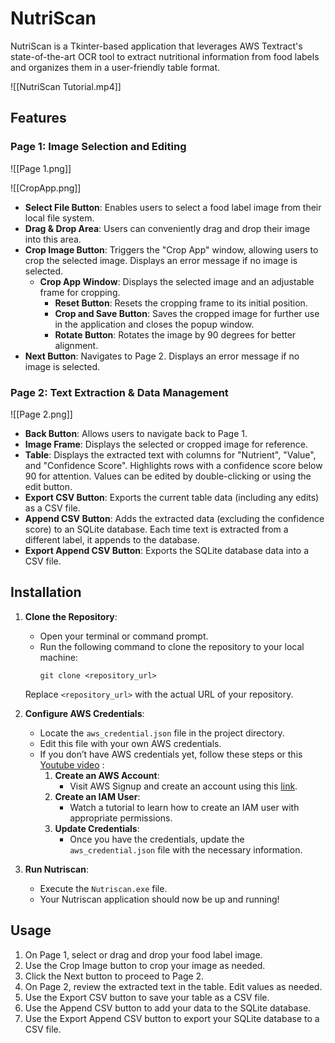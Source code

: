 # NutriScan

NutriScan is a Tkinter-based application that leverages AWS Textract's state-of-the-art OCR tool to extract nutritional information from food labels and organizes them in a user-friendly table format.

![[NutriScan Tutorial.mp4]]

## Features

### Page 1: Image Selection and Editing
![[Page 1.png]]

![[CropApp.png]]
- **Select File Button**: Enables users to select a food label image from their local file system.
- **Drag & Drop Area**: Users can conveniently drag and drop their image into this area.
- **Crop Image Button**: Triggers the "Crop App" window, allowing users to crop the selected image. Displays an error message if no image is selected.
  - **Crop App Window**: Displays the selected image and an adjustable frame for cropping.
    - **Reset Button**: Resets the cropping frame to its initial position.
    - **Crop and Save Button**: Saves the cropped image for further use in the application and closes the popup window.
    - **Rotate Button**: Rotates the image by 90 degrees for better alignment.
- **Next Button**: Navigates to Page 2. Displays an error message if no image is selected.

### Page 2: Text Extraction & Data Management
![[Page 2.png]]
- **Back Button**: Allows users to navigate back to Page 1.
- **Image Frame**: Displays the selected or cropped image for reference.
- **Table**: Displays the extracted text with columns for "Nutrient", "Value", and "Confidence Score". Highlights rows with a confidence score below 90 for attention. Values can be edited by double-clicking or using the edit button.
- **Export CSV Button**: Exports the current table data (including any edits) as a CSV file.
- **Append CSV Button**: Adds the extracted data (excluding the confidence score) to an SQLite database. Each time text is extracted from a different label, it appends to the database.
- **Export Append CSV Button**: Exports the SQLite database data into a CSV file.

## Installation

1. **Clone the Repository**:
    - Open your terminal or command prompt.
    - Run the following command to clone the repository to your local machine:
        ```
        git clone <repository_url>
        ```
    Replace `<repository_url>` with the actual URL of your repository.

2. **Configure AWS Credentials**:
    - Locate the `aws_credential.json` file in the project directory.
    - Edit this file with your own AWS credentials.
    - If you don’t have AWS credentials yet, follow these steps or this [Youtube video](https://youtu.be/HuE-QhrmE1c?si=k-rbtrisN9MgXoKV) :
        1. **Create an AWS Account**:
            - Visit AWS Signup and create an account using this [link](https://portal.aws.amazon.com/billing/signup?type=enterprise#/start/email).
        2. **Create an IAM User**:
            - Watch a tutorial to learn how to create an IAM user with appropriate permissions.
        3. **Update Credentials**:
            - Once you have the credentials, update the `aws_credential.json` file with the necessary information.

3. **Run Nutriscan**:
    - Execute the `Nutriscan.exe` file.
    - Your Nutriscan application should now be up and running!

## Usage

1. On Page 1, select or drag and drop your food label image.
2. Use the Crop Image button to crop your image as needed.
3. Click the Next button to proceed to Page 2.
4. On Page 2, review the extracted text in the table. Edit values as needed.
5. Use the Export CSV button to save your table as a CSV file.
6. Use the Append CSV button to add your data to the SQLite database.
7. Use the Export Append CSV button to export your SQLite database to a CSV file.